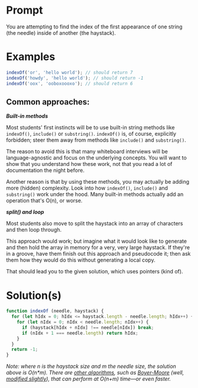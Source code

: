 # Prompt

You are attempting to find the index of the first appearance of one string (the needle) inside of another (the haystack).

# Examples

``` javascript
indexOf('or', 'hello world'); // should return 7
indexOf('howdy', 'hello world'); // should return -1
indexOf('oox', 'ooboxoooxo'); // should return 6
```

## Common approaches:

***Built-in methods***

Most students' first instincts will be to use built-in string methods like ```indexOf()```, ```include()``` or ```substring()```. ```indexOf()``` is, of course, explicitly forbidden; steer them away from methods like ```include()``` and ```substring()```.

The reason to avoid this is that many whiteboard interviews will be language-agnostic and focus on the underlying concepts. You will want to show that you understand how these work, not that you read a lot of documentation the night before.

Another reason is that by using these methods, you may actually be adding more (hidden) complexity. Look into how ```indexOf()```, ```include()``` and ```substring()``` work under the hood. Many built-in methods actually add an operation that's O(n), or worse.

***split() and loop***

Most students also move to split the haystack into an array of characters and then loop through.

This approach would work; but imagine what it would look like to generate and then hold the array in memory for a very, very large haystack. If they're in a groove, have them finish out this approach and pseudocode it; then ask them how they would do this without generating a local copy.

That should lead you to the given solution, which uses pointers (kind of).

# Solution(s)

```javascript
function indexOf (needle, haystack) {
  for (let hIdx = 0; hIdx <= haystack.length - needle.length; hIdx++) {
    for (let nIdx = 0; nIdx < needle.length; nIdx++) {
      if (haystack[hIdx + nIdx] !== needle[nIdx]) break;
      if (nIdx + 1 === needle.length) return hIdx;
    }
  }
  return -1;
}
```

*Note: where n is the haystack size and m the needle size, the solution above is O(n&#42;m). There are [other algorithms](https://en.wikipedia.org/wiki/String_searching_algorithm#Single_pattern_algorithms), such as [Boyer-Moore](https://en.wikipedia.org/wiki/Boyer%E2%80%93Moore_string_search_algorithm) (well, [modified slightly](https://en.wikipedia.org/wiki/Boyer%E2%80%93Moore_string_search_algorithm#The_Galil_Rule)), that can perform at O(n+m) time—or even faster.*
